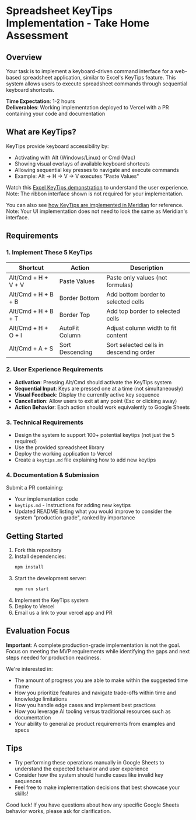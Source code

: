 # Spreadsheet KeyTips Implementation - Take Home Assessment

## Overview

Your task is to implement a keyboard-driven command interface for a web-based spreadsheet application, similar to Excel's KeyTips feature. This system allows users to execute spreadsheet commands through sequential keyboard shortcuts.

**Time Expectation**: 1-2 hours  
**Deliverables**: Working implementation deployed to Vercel with a PR containing your code and documentation

## What are KeyTips?

KeyTips provide keyboard accessibility by:
- Activating with Alt (Windows/Linux) or Cmd (Mac)
- Showing visual overlays of available keyboard shortcuts
- Allowing sequential key presses to navigate and execute commands
- Example: Alt → H → V → V executes "Paste Values"

Watch this [Excel KeyTips demonstration](https://www.youtube.com/watch?v=emU9KcZKw9k) to understand the user experience. Note: The ribbon interface shown is not required for your implementation.

You can also see [how KeyTips are implemented in Meridian](https://drive.google.com/file/d/1-GANv2HjCTGD7TGFt6htRV2emEpIIZDn/view?usp=sharing) for reference. Note: Your UI implementation does not need to look the same as Meridian's interface.

## Requirements

### 1. Implement These 5 KeyTips

| Shortcut | Action | Description |
|----------|--------|-------------|
| Alt/Cmd + H + V + V | Paste Values | Paste only values (not formulas) |
| Alt/Cmd + H + B + B | Border Bottom | Add bottom border to selected cells |
| Alt/Cmd + H + B + T | Border Top | Add top border to selected cells |
| Alt/Cmd + H + O + I | AutoFit Column | Adjust column width to fit content |
| Alt/Cmd + A + S | Sort Descending | Sort selected cells in descending order |

### 2. User Experience Requirements

- **Activation**: Pressing Alt/Cmd should activate the KeyTips system
- **Sequential Input**: Keys are pressed one at a time (not simultaneously)
- **Visual Feedback**: Display the currently active key sequence
- **Cancellation**: Allow users to exit at any point (Esc or clicking away)
- **Action Behavior**: Each action should work equivalently to Google Sheets

### 3. Technical Requirements

- Design the system to support 100+ potential keytips (not just the 5 required)
- Use the provided spreadsheet library
- Deploy the working application to Vercel
- Create a `keytips.md` file explaining how to add new keytips

### 4. Documentation & Submission

Submit a PR containing:
- Your implementation code
- `keytips.md` - Instructions for adding new keytips
- Updated README listing what you would improve to consider the system "production grade", ranked by importance

## Getting Started

1. Fork this repository
2. Install dependencies:
   ```bash
   npm install
   ```
3. Start the development server:
   ```bash
   npm run start
   ```
4. Implement the KeyTips system
5. Deploy to Vercel
6. Email us a link to your vercel app and PR

## Evaluation Focus

**Important**: A complete production-grade implementation is not the goal. Focus on meeting the MVP requirements while identifying the gaps and next steps needed for production readiness.

We're interested in:
- The amount of progress you are able to make within the suggested time frame
- How you prioritize features and navigate trade-offs within time and knowledge limitations
- How you handle edge cases and implement best practices
- How you leverage AI tooling versus traditional resources such as documentation
- Your ability to generalize product requirements from examples and specs

## Tips
- Try performing these operations manually in Google Sheets to understand the expected behavior and user experience
- Consider how the system should handle cases like invalid key sequences
- Feel free to make implementation decisions that best showcase your skills!

Good luck! If you have questions about how any specific Google Sheets behavior works, please ask for clarification.